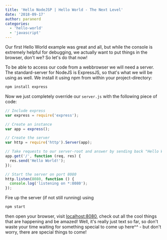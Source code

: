 ```yaml
---
title: 'Hello NodeJSP | Hello World - The Next Level'
date: '2018-09-17'
author: paranerd
categories:
  - 'hello-world'
  - 'javascript'
---
```


Our first Hello World example was great and all, but while the console is extremely helpful for debugging, we actually want to put things in the browser, don't we? So let's do that now!

To be able to access our code from a webbrowser we will need a server. The standard-server for NodeJS is ExpressJS, so that's what we will be using as well. We install it using npm from within your project-directory:

```bash { linenos=table }
npm install express
```

Now we just completely override our `server.js` with the following piece of code:

```js { linenos=table }
// Include express
var express = require('express');

// Create an instance
var app = express();

// Create the server
var http = require('http').Server(app);

// Take requests to our server-root and answer by sending back "Hello World!"
app.get('/', function (req, res) {
  res.send('Hello World!');
});

// Start the server on port 8080
http.listen(8080, function () {
  console.log('listening on *:8080');
});
```

Fire up the server (if not still running) using

```bash { linenos=table }
npm start
```

then open your browser, visit [localhost:8080](localhost:8080), check out all the cool things that are happening and be amazed! Well, it's really just text so far, so don't waste your time waiting for something special to come up here^^ - but don't worry, there are special things to come!
